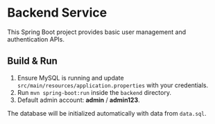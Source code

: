 # Backend Service

This Spring Boot project provides basic user management and authentication APIs.

## Build & Run

1. Ensure MySQL is running and update `src/main/resources/application.properties` with your credentials.
2. Run `mvn spring-boot:run` inside the `backend` directory.
3. Default admin account: **admin** / **admin123**.

The database will be initialized automatically with data from `data.sql`.
